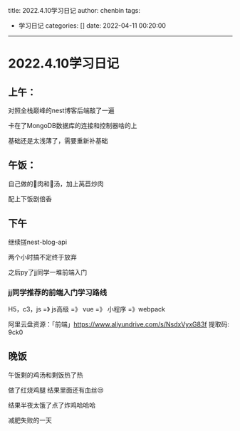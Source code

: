 title: 2022.4.10学习日记
author: chenbin
tags:
  - 学习日记
categories: []
date: 2022-04-11 00:20:00
---
# 2022.4.10学习日记

## 上午：

对照全栈巅峰的nest博客后端敲了一遍

卡在了MongoDB数据库的连接和控制器啥的上

基础还是太浅薄了，需要重新补基础

## 午饭：

自己做的🐔肉和🐔汤，加上莴苣炒肉

配上下饭剧倍香

## 下午

继续搓nest-blog-api

两个小时搞不定终于放弃

之后py了jj同学一堆前端入门

### jj同学推荐的前端入门学习路线

H5，c3，js =》 js高级 =》 vue =》 小程序 =》webpack

阿里云盘资源：「前端」https://www.aliyundrive.com/s/NsdxVyxG83f 提取码: 9ck0

## 晚饭

午饭剩的鸡汤和剩饭热了热

做了红烧鸡腿 结果里面还有血丝😒

结果半夜太饿了点了炸鸡哈哈哈

减肥失败的一天